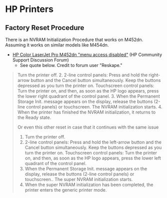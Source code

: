 # HP Printers

## Factory Reset Procedure

There is an NVRAM Initialization Procedure that works on M452dn. Assuming it works on similar models like M454dn.
* [HP Color LaserJet Pro M452dn "menu access disabled"][1] (HP Community Support Discussion Forum)
  * See quote below. Credit to forum user "Reskape."

> Turn the printer off.
> 2. 2-line control panels: Press and hold the right-arrow button and the Cancel button
> simultaneously. Keep the buttons depressed as you turn the printer on.
> Touchscreen control panels: Turn the printer on, and then, as soon as the HP logo appears, press the
> lower right quadrant of the control panel.
> 3. When the Permanent Storage Init. message appears on the display, release the buttons (2-line control
> panels) or touchscreen.
> The NVRAM initialization starts.
> 4. When the printer has finished the NVRAM initialization, it returns to the Ready state.
> 
> Or even this other reset in case that it continues with the same issue 
> 
> 1. Turn the printer off.
> 2. 2-line control panels: Press and hold the left-arrow button and the Cancel button simultaneously.
> Keep the buttons depressed as you turn the printer on.
> Touchscreen control panels: Turn the printer on, and then, as soon as the HP logo appears, press the
> lower left quadrant of the control panel.
> 3. When the Permanent Storage Init. message appears on the display, release the buttons (2-line control
> panels) or touchscreen..
> The super NVRAM initialization starts.
> 4. When the super NVRAM initialization has been completed, the printer enters the generic printer mode.

[1]: https://h30434.www3.hp.com/t5/LaserJet-Printing/HP-Color-LaserJet-Pro-M452dn-quot-menu-access-disabled-quot/td-p/5640905

